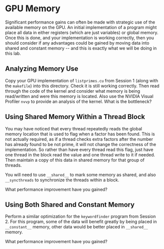 # GPU Memory

Significant performance gains can often be made with strategic use of the available memory on the GPU.
An initial implementation of a program might place all data in either registers (which are just variables) or global memory.
Once this is done, and your implementation is working correctly, then you should consider if any advantages could be gained by moving data into shared and constant memory -- and this is exactly what we will be doing in this lab. 

## Analyzing Memory Use

Copy your GPU implementation of `listprimes.cu` from Session 1 (along with the `makefile`) into this directory.
Check it is still working correctly.
Then read through the code of the kernel and consider what memory is being read/written and were this memory is located.
Also use the NVIDIA Visual Profiler `nvvp` to provide an analysis of the kernel.
What is the bottleneck?

## Using Shared Memory Within a Thread Block

You may have noticed that every thread repeatedly reads the global memory location that is used to flag when a factor has been found.
This is not actually required, as if a thread checks extra factors after the number has already found to be not prime, it will not change the correctness of the implementation.
So rather than have every thread read this flag, just have one thread in the block read the value and one thread write to it if needed.
Then maintain a copy of this data in shared memory for that group of threads.  

You will need to use `__shared__` to mark some memory as shared, and also `__syncthreads` to synchronize the threads within a block.

What performance improvement have you gained?

## Using Both Shared and Constant Memory

Perform a similar optimization for the `keywordfinder` program from Session 2.
For this program, some of the data will benefit greatly by being placed in `__constant__` memory, other data would be better placed in `__shared__` memory.

What performance improvement have you gained? 
